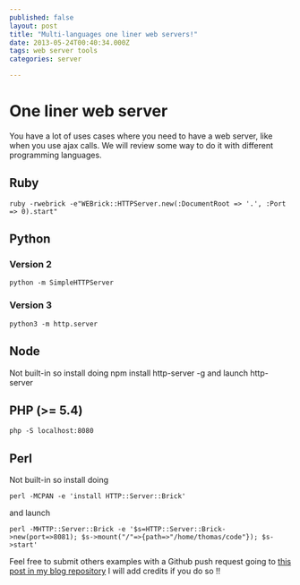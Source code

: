 ```yaml
---
published: false
layout: post
title: "Multi-languages one liner web servers!"
date: 2013-05-24T00:40:34.000Z
tags: web server tools
categories: server

---
```


# One liner web server

You have a lot of uses cases where you need to have a web server, like when you use ajax calls. We will review some way to do it with different programming languages.

## Ruby

    ruby -rwebrick -e"WEBrick::HTTPServer.new(:DocumentRoot => '.', :Port => 0).start"

## Python

### Version 2
    python -m SimpleHTTPServer

### Version 3
    python3 -m http.server

## Node

Not built-in so install doing
    npm install http-server -g
and launch
    http-server

## PHP (>= 5.4)
    php -S localhost:8080

## Perl
Not built-in so install doing

    perl -MCPAN -e 'install HTTP::Server::Brick'
and launch

    perl -MHTTP::Server::Brick -e '$s=HTTP::Server::Brick->new(port=>8081); $s->mount("/"=>{path=>"/home/thomas/code"}); $s->start'
    
Feel free to submit others examples with a Github push request going to [this post in my blog repository](https://github.com/ThomasG77/thomasg77.github.io/tree/master/_posts/2013-05-24-your-filename.md)
I will add credits if you do so !!
    
